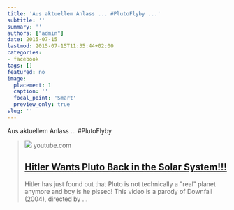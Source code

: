 ```yaml
---
title: 'Aus aktuellem Anlass ... #PlutoFlyby ...'
subtitle: ''
summary: ''
authors: ["admin"]
date: 2015-07-15
lastmod: 2015-07-15T11:35:44+02:00
categories:
- facebook
tags: []
featured: no
image:
  placement: 1
  caption: ''
  focal_point: 'Smart'
  preview_only: true
slug: ''
---
```

Aus aktuellem Anlass ... #PlutoFlyby
> [![](https://i.ytimg.com/vi/yt_t0_wVYG8/hqdefault.jpg)](https://www.youtube.com/watch?v=yt_t0_wVYG8)
> youtube.com
> ## [Hitler Wants Pluto Back in the Solar System!!!](https://www.youtube.com/watch?v=yt_t0_wVYG8)
>
>Hitler has just found out that Pluto is not technically a "real" planet anymore and boy is he pissed! This video is a parody of Downfall (2004), directed by ...

